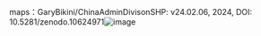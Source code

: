 maps：GaryBikini/ChinaAdminDivisonSHP: v24.02.06, 2024, DOI: 10.5281/zenodo.10624971![image](https://github.com/user-attachments/assets/77071dca-db5c-43b0-aed0-a78a84451785)
